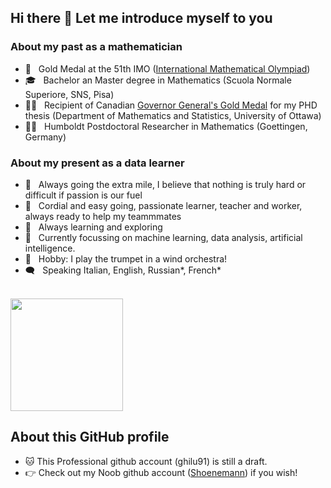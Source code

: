 ## Hi there 👋 Let me introduce myself to you

### About my past as a mathematician
- 🥇 &nbsp; Gold Medal at the 51th IMO ([International Mathematical Olympiad](https://www.imo-official.org/participant_r.aspx?id=18911))
- 🎓 &nbsp; Bachelor an Master degree in Mathematics (Scuola Normale Superiore, SNS, Pisa)
- 👨‍🎓 &nbsp; Recipient of Canadian [Governor General's Gold Medal](https://www.uottawa.ca/about-us/brilliant-mathematics-doctoral-student-wins-prestigious-award) for my PHD thesis (Department of Mathematics and Statistics, University of Ottawa)
- 👷‍♂️ &nbsp; Humboldt Postdoctoral Researcher in Mathematics (Goettingen, Germany)

### About my present as a data learner

- 💪 &nbsp;     Always going the extra mile, I believe that nothing is truly hard or difficult if passion is our fuel
- 🙂 &nbsp;     Cordial and easy going, passionate learner, teacher and worker, always ready to help my teammmates
- 📖 &nbsp;     Always learning and exploring
- 🌱 &nbsp;     Currently focussing on machine learning, data analysis, artificial intelligence.
- 🎺 &nbsp;     Hobby: I play the trumpet in a wind orchestra!
- 🗨️ &nbsp;     Speaking Italian, English, Russian*, French*
<br/>



<a href="https://github.com/ghilu91">
  <img height="180em" src="https://github-readme-stats.vercel.app/api/top-langs/?username=Shoenemann&theme=buefy&layout=compact" />
</a>

## About this GitHub profile
- 🐱 This Professional github account (ghilu91) is still a draft. 
- 👉 Check out my Noob github account ([Shoenemann](https://github.com/Shoenemann/)) if you wish!


<!--
**ghilu91/ghilu91** is a ✨ _special_ ✨ repository because its `README.md` (this file) appears on your GitHub profile.

Here are some ideas to get you started:

- 🔭 I’m currently working on ...
- 🌱 I’m currently learning ...
- 👯 I’m looking to collaborate on ...
- 🤔 I’m looking for help with ...
- 💬 Ask me about ...
- 📫 How to reach me: ...
- 😄 Pronouns: ...
- ⚡ Fun fact: ...


<h3> 🤝🏻 &nbsp;Connect with Me </h3>

<p align="center">
<a href="https://www.adityavsingh.com/"><img alt="Website" src="https://img.shields.io/badge/Website-www.adityavsingh.com-blue?style=flat-square&logo=google-chrome"></a>
<a href="https://www.linkedin.com/in/AVS1508/"><img alt="LinkedIn" src="https://img.shields.io/badge/LinkedIn-Aditya%20Vikram%20Singh-blue?style=flat-square&logo=linkedin"></a>
<a href="https://www.instagram.com/adityavs_/"><img alt="Instagram" src="https://img.shields.io/badge/Instagram-adityavs__-blue?style=flat-square&logo=instagram"></a>
<a href="mailto:avsingh@umass.edu"><img alt="Email" src="https://img.shields.io/badge/Email-avsingh@umass.edu-blue?style=flat-square&logo=gmail"></a>
</p>

-->
